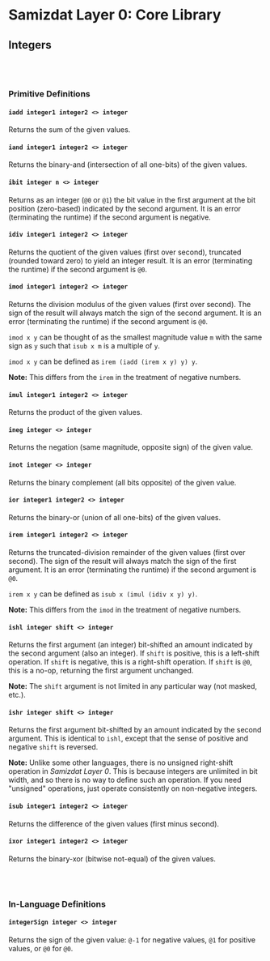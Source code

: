 Samizdat Layer 0: Core Library
==============================

Integers
-------

<br><br>
### Primitive Definitions

#### `iadd integer1 integer2 <> integer`

Returns the sum of the given values.

#### `iand integer1 integer2 <> integer`

Returns the binary-and (intersection of all one-bits) of the given values.

#### `ibit integer n <> integer`

Returns as an integer (`@0` or `@1`) the bit value in the first
argument at the bit position (zero-based) indicated by the second
argument. It is an error (terminating the runtime) if the second
argument is negative.

#### `idiv integer1 integer2 <> integer`

Returns the quotient of the given values (first over second),
truncated (rounded toward zero) to yield an integer result. It is an
error (terminating the runtime) if the second argument is `@0`.

#### `imod integer1 integer2 <> integer`

Returns the division modulus of the given values (first over
second). The sign of the result will always match the sign of the
second argument. It is an error (terminating the runtime) if the
second argument is `@0`.

`imod x y` can be thought of as the smallest magnitude value `m` with
the same sign as `y` such that `isub x m` is a multiple of `y`.

`imod x y` can be defined as `irem (iadd (irem x y) y) y`.

**Note:** This differs from the `irem` in the treatment of negative
numbers.

#### `imul integer1 integer2 <> integer`

Returns the product of the given values.

#### `ineg integer <> integer`

Returns the negation (same magnitude, opposite sign) of the given
value.

#### `inot integer <> integer`

Returns the binary complement (all bits opposite) of the given value.

#### `ior integer1 integer2 <> integer`

Returns the binary-or (union of all one-bits) of the given values.

#### `irem integer1 integer2 <> integer`

Returns the truncated-division remainder of the given values (first
over second). The sign of the result will always match the sign of the
first argument. It is an error (terminating the runtime) if the second
argument is `@0`.

`irem x y` can be defined as `isub x (imul (idiv x y) y)`.

**Note:** This differs from the `imod` in the treatment of negative
numbers.

#### `ishl integer shift <> integer`

Returns the first argument (an integer) bit-shifted an amount indicated
by the second argument (also an integer). If `shift` is positive, this
is a left-shift operation. If `shift` is negative, this is a right-shift
operation. If `shift` is `@0`, this is a no-op, returning the first
argument unchanged.

**Note:** The `shift` argument is not limited in any particular way (not
masked, etc.).

#### `ishr integer shift <> integer`

Returns the first argument bit-shifted by an amount indicated by the
second argument. This is identical to `ishl`, except that the sense of
positive and negative `shift` is reversed.

**Note:** Unlike some other languages, there is no unsigned right-shift
operation in *Samizdat Layer 0*. This is because integers are unlimited
in bit width, and so there is no way to define such an operation. If
you need "unsigned" operations, just operate consistently on
non-negative integers.

#### `isub integer1 integer2 <> integer`

Returns the difference of the given values (first minus second).

#### `ixor integer1 integer2 <> integer`

Returns the binary-xor (bitwise not-equal) of the given values.


<br><br>
### In-Language Definitions

#### `integerSign integer <> integer`

Returns the sign of the given value: `@-1` for negative values,
`@1` for positive values, or `@0` for `@0`.

